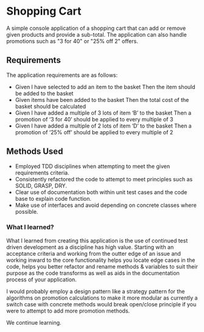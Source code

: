 # Shopping Cart
A simple console application of a shopping cart that can add or remove given products and provide a sub-total.
The application can also handle promotions such as "3 for 40" or "25% off 2" offers.

## Requirements
The application requirements are as follows:

* Given I have selected to add an item to the basket Then the item should be added to the basket
* Given items have been added to the basket Then the total cost of the basket should be calculated
* Given I have added a multiple of 3 lots of item ‘B’ to the basket Then a promotion of ‘3 for 40’ should be applied to every multiple of 3
* Given I have added a multiple of 2 lots of item ‘D’ to the basket Then a promotion of ‘25% off’ should be applied to every multiple of 2

## Methods Used

* Employed TDD disciplines when attempting to meet the given requirements criteria.
* Consistently refactored the code to attempt to meet principles such as SOLID, GRASP, DRY.
* Clear use of documentation both within unit test cases and the code base to explain code function.
* Make use of interfaces and avoid depending on concrete classes where possible.


### What I learned?
What I learned from creating this application is the use of continued test driven development as a discipline has high value.
Starting with an acceptance criteria and working from the outter edge of an issue and working inward to the core functionality helps you locate edge cases in the code, helps you better refactor and rename methods & variables to suit their purpose as the code transforms as well as aids in the documentation process of your application.

I would probably employ a design pattern like a strategy pattern for the algorithms on promotion calculations to make it more modular as currently a switch case with concrete methods would break open/close principle if you were to attempt to add more promotion methods.

We continue learning.
